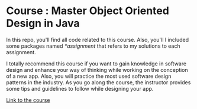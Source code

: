 # Course : Master Object Oriented Design in Java

In this repo, you'll find all code related to this course. Also, you'll I included some packages named <em>*assignment</em> that refers to my solutions to each assignment.

I totally recommend this course if you want to gain knowledge in software design and enhance your way of thinking
while working on the conception of a new app. Also, you will practice the most used software design
patterns in the industry. As you go along the course, the instructor provides some tips and guidelines to follow
while designing your app.

<a href="https://www.udemy.com/course/mastering-object-oriented-design-in-java"> 
Link to the course
</a>